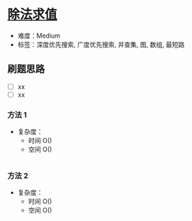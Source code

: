 # [除法求值](https://leetcode-cn.com/problems/evaluate-division/)

- 难度：Medium
- 标签：深度优先搜索, 广度优先搜索, 并查集, 图, 数组, 最短路

## 刷题思路

- [ ] xx
- [ ] xx

### 方法 1

- 复杂度：
    - 时间 O()
    - 空间 O()

``` js

```

### 方法 2

- 复杂度：
    - 时间 O()
    - 空间 O()

``` js

```
